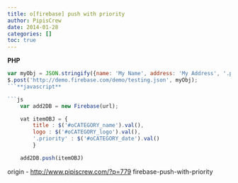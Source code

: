 ```yaml
---
title: o[firebase] push with priority
author: PipisCrew
date: 2014-01-28
categories: []
toc: true
---
```


**PHP** 

```js
var myObj = JSON.stringify({name: 'My Name', address: 'My Address', '.priority': 123});
$.post('http://demo.firebase.com/demo/testing.json', myObj);
```**javascript**

```js
	var add2DB = new Firebase(url);

	vat itemOBJ = {
		title : $('#oCATEGORY_name').val(),
		logo : $('#oCATEGORY_logo').val(),
		'.priority' : $('#oCATEGORY_date').val()
		}

	add2DB.push(itemOBJ)
```

origin - http://www.pipiscrew.com/?p=779 firebase-push-with-priority